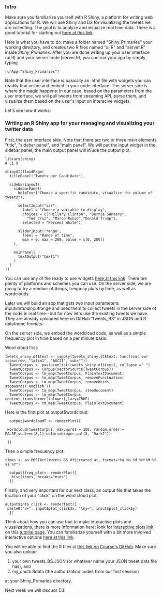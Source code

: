 ### Intro

Make sure you familiarize yourself with R Shiny, a platform for writing web applications for R. We will use Shiny and D3 for visualizing the tweets we are collecting. The goal is to analyze and visualize real time data. There is a good tutorial for starting out [here at this link](http://shiny.rstudio.com/tutorial/).

Here is what you have to do: make a folder named "Shiny_Primaries" your working directory, and creates two R files named "ui.R" and "server.R" inside _Shiny_Primaries_. After you are done writing up your user interface (ui.R) and your server code (server.R), you can run your app by simply typing 

```{r} 
runApp("Shiny_Primaries")
```

Note that the user interface is basically an .html file with widgets you can readily find online and embed in your code interface. The server side is where the magic happens: in our case, based on the parameters from the user interface, we will pull tweets from streaming API, parse them, and visualize them based on the user's input on interacive widgets. 

Let's see how it works:


### Writing an R Shiny app for your managing and visualizing your twitter data

First, the user interface side. Note that there are two or three main elements "title", "sidebar panel", and "main panel". We will put the input widget in the sidebar panel, the main output panel will inlude the output plot.

```{r} 
library(shiny)
# ui.R

shinyUI(fluidPage(
  titlePanel("Tweets per Candidate"),
  
  sidebarLayout(
    sidebarPanel(
      helpText("Choose a specific candidate, visualize the volume of tweets"),
      
      selectInput("var", 
        label = "Choose a variable to display",
        choices = c("Hillary Clinton", "Bernie Sanders",
          "Ted Cruz", "Marco Rubio","Donald Trump"),
        selected = "Percent White"),
      
      sliderInput("range", 
        label = "Range of time",
        min = 0, max = 200, value = c(0, 200))
    ),
    
    mainPanel(
      textOutput("text1")
    )
  )
))

```

You can use any of the ready to use widgets [here at this link](http://shiny.rstudio.com/gallery/widget-gallery.html). There are plenty of platforms and schemes you can use. On the server side, we are going to try a number of things, frequncy plots by time, as well as wordclouds. 

Later we will build an app that gets two input parameters: input$var and input$range and uses them to collect tweets in the server side of the code in real time--but for now let's use the existing tweets we have. They are already uploaded here on GitHub "tweets_BS" in JSON and R dataframe formats. 

On the server side, we embed the wordcloud code, as well as a simple frequency plot in time based on a per minute basis. 

Word cloud first:
```{r}
tweets_shiny.df$text <- sapply(tweets_shiny.df$text, function(row) iconv(row, "latin1", "ASCII", sub=""))
  TweetCorpus <- paste(unlist(tweets_shiny.df$text), collapse =" ") 
  TweetCorpus <- Corpus(VectorSource(TweetCorpus))
  TweetCorpus <- tm_map(TweetCorpus, PlainTextDocument)
  TweetCorpus <- tm_map(TweetCorpus, removePunctuation)
  TweetCorpus <- tm_map(TweetCorpus, removeWords, stopwords('english'))
  TweetCorpus <- tm_map(TweetCorpus, stemDocument)
  TweetCorpus <- tm_map(TweetCorpus, content_transformer(tolower),lazy=TRUE)
  TweetCorpus <- tm_map(TweetCorpus, PlainTextDocument)

```
Here is the first plot at output$wordcloud:

```{r}
  output$wordcloudT <- renderPlot({
  
 wordcloud(TweetCorpus, max.words = 100, random.order = FALSE,scale=c(8,1),colors=brewer.pal(8, "Dark2"))
 
 })
```

Then a simple frequency plot:

```{r}
times <- as.POSIXct(tweets_BS.df$created_at, format="%a %b %d %H:%M:%S %z %Y")

  output$freq_plot<- renderPlot({
   hist(times, breaks="mins")
  })
```

Finally, and very important for our next class, an output file that takes the location of your "click" on the word cloud plot:

```{r}
output$info_click <- renderText({
 paste0("x=", input$plot_click$x, "\ny=", input$plot_click$y)
  })
```

Think about how you can use that to make interactive plots and viusalizations, there is more information here: look for [interactive plots link](http://shiny.rstudio.com/articles/plot-interaction.html) on this [tutorial page](http://shiny.rstudio.com/articles/). You can familiarize yourself with a bit more involved interactive options [here at this link](http://shiny.rstudio.com/articles/plot-interaction-advanced.html).


You will be able to find the R files at [this link on Course's GitHub](https://github.com/hassanpour/QMSS_G4063/tree/master/lectures/Shiny_Primaries). Make sure you also upload 

1. your own tweets_BS.JSON (or whatever name your JSON tweet data file has), and 
2. my_oauth.Rdata (the authorization codes from our first session)

at your Shiny_Primaries directory. 


Next week we will discuss D3. 



